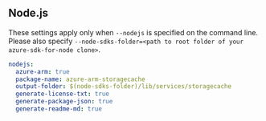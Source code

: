 ## Node.js

These settings apply only when `--nodejs` is specified on the command line.
Please also specify `--node-sdks-folder=<path to root folder of your azure-sdk-for-node clone>`.

``` yaml $(nodejs)
nodejs:
  azure-arm: true
  package-name: azure-arm-storagecache
  output-folder: $(node-sdks-folder)/lib/services/storagecache
  generate-license-txt: true
  generate-package-json: true
  generate-readme-md: true
```
